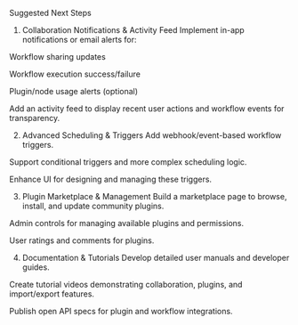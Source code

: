 Suggested Next Steps
1. Collaboration Notifications & Activity Feed
Implement in-app notifications or email alerts for:

Workflow sharing updates

Workflow execution success/failure

Plugin/node usage alerts (optional)

Add an activity feed to display recent user actions and workflow events for transparency.

2. Advanced Scheduling & Triggers
Add webhook/event-based workflow triggers.

Support conditional triggers and more complex scheduling logic.

Enhance UI for designing and managing these triggers.

3. Plugin Marketplace & Management
Build a marketplace page to browse, install, and update community plugins.

Admin controls for managing available plugins and permissions.

User ratings and comments for plugins.

4. Documentation & Tutorials
Develop detailed user manuals and developer guides.

Create tutorial videos demonstrating collaboration, plugins, and import/export features.

Publish open API specs for plugin and workflow integrations.